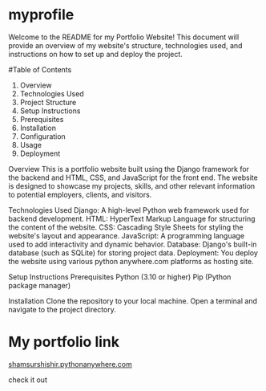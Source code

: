 # myprofile
Welcome to the README for my Portfolio Website! 
This document will provide an overview of my website's structure, technologies used, 
and instructions on how to set up and deploy the project.


#Table of Contents
1. Overview
2. Technologies Used
3. Project Structure
4. Setup Instructions
5. Prerequisites
6. Installation
7. Configuration
8. Usage
9. Deployment

Overview
This is a portfolio website built using the Django framework for the backend and HTML, CSS, and JavaScript for the front end. 
The website is designed to showcase my projects, skills, and other relevant information to potential employers, clients, and visitors.


Technologies Used
Django: A high-level Python web framework used for backend development.
HTML: HyperText Markup Language for structuring the content of the website.
CSS: Cascading Style Sheets for styling the website's layout and appearance.
JavaScript: A programming language used to add interactivity and dynamic behavior.
Database: Django's built-in database (such as SQLite) for storing project data.
Deployment: You deploy the website using various python anywhere.com platforms as hosting site.

Setup Instructions
Prerequisites
Python (3.10 or higher)
Pip (Python package manager)


Installation
Clone the repository to your local machine.
Open a terminal and navigate to the project directory.



# My portfolio link 
[shamsurshishir.pythonanywhere.com](https://shamsurshishir.pythonanywhere.com/)

check it out

